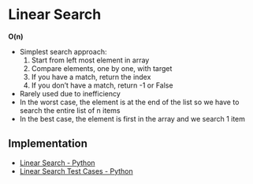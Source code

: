 # Linear Search  
**O(n)**
- Simplest search approach:
	1. Start from left most element in array
	2. Compare elements, one by one, with target
	3. If you have a match, return the index
	4. If you don’t have a match, return -1 or False
- Rarely used due to inefficiency
- In the worst case, the element is at the end of the list so we have to search the entire list of n items
- In the best case, the element is first in the array and we search 1 item


## Implementation
- [Linear Search - Python](./linear_search.py)
- [Linear Search Test Cases - Python](../../../test/search/linear_search_test.py)
